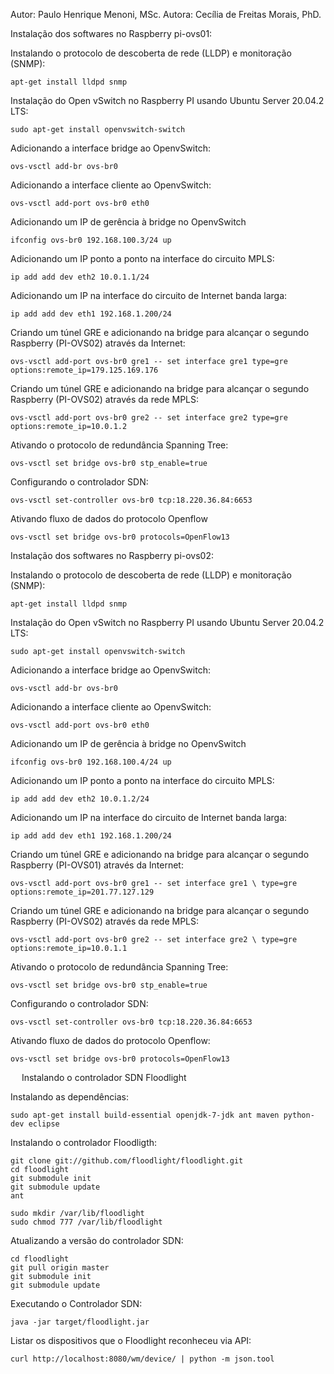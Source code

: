 Autor: Paulo Henrique Menoni, MSc.
Autora: Cecília de Freitas Morais, PhD.


Instalação dos softwares no Raspberry pi-ovs01:

Instalando o protocolo de descoberta de rede (LLDP) e monitoração (SNMP):

	apt-get install lldpd snmp

Instalação do Open vSwitch no Raspberry PI usando Ubuntu Server 20.04.2 LTS:

	sudo apt-get install openvswitch-switch

Adicionando a interface bridge ao OpenvSwitch:

	ovs-vsctl add-br ovs-br0

Adicionando a interface cliente ao OpenvSwitch:

	ovs-vsctl add-port ovs-br0 eth0

Adicionando um IP de gerência à bridge no OpenvSwitch

	ifconfig ovs-br0 192.168.100.3/24 up

Adicionando um IP ponto a ponto na interface do circuito MPLS:

	ip add add dev eth2 10.0.1.1/24

Adicionando um IP na interface do circuito de Internet banda larga:

	ip add add dev eth1 192.168.1.200/24

Criando um túnel GRE e adicionando na bridge para alcançar o segundo Raspberry (PI-OVS02) através da Internet:

	ovs-vsctl add-port ovs-br0 gre1 -- set interface gre1 type=gre options:remote_ip=179.125.169.176

Criando um túnel GRE e adicionando na bridge para alcançar o segundo Raspberry (PI-OVS02) através da rede MPLS:

	ovs-vsctl add-port ovs-br0 gre2 -- set interface gre2 type=gre options:remote_ip=10.0.1.2

Ativando o protocolo de redundância Spanning Tree:

	ovs-vsctl set bridge ovs-br0 stp_enable=true

Configurando o controlador SDN:

	ovs-vsctl set-controller ovs-br0 tcp:18.220.36.84:6653

Ativando fluxo de dados do protocolo Openflow

	ovs-vsctl set bridge ovs-br0 protocols=OpenFlow13 

Instalação dos softwares no Raspberry pi-ovs02:

Instalando o protocolo de descoberta de rede (LLDP) e monitoração (SNMP):

	apt-get install lldpd snmp

Instalação do Open vSwitch no Raspberry PI usando Ubuntu Server 20.04.2 LTS:

	sudo apt-get install openvswitch-switch

Adicionando a interface bridge ao OpenvSwitch:

	ovs-vsctl add-br ovs-br0

Adicionando a interface cliente ao OpenvSwitch:

	ovs-vsctl add-port ovs-br0 eth0

Adicionando um IP de gerência à bridge no OpenvSwitch

	ifconfig ovs-br0 192.168.100.4/24 up

Adicionando um IP ponto a ponto na interface do circuito MPLS:

	ip add add dev eth2 10.0.1.2/24

Adicionando um IP na interface do circuito de Internet banda larga:

	ip add add dev eth1 192.168.1.200/24

Criando um túnel GRE e adicionando na bridge para alcançar o segundo Raspberry (PI-OVS01) através da Internet:

	ovs-vsctl add-port ovs-br0 gre1 -- set interface gre1 \ type=gre options:remote_ip=201.77.127.129


Criando um túnel GRE e adicionando na bridge para alcançar o segundo Raspberry (PI-OVS02) através da rede MPLS:

	ovs-vsctl add-port ovs-br0 gre2 -- set interface gre2 \ type=gre options:remote_ip=10.0.1.1

Ativando o protocolo de redundância Spanning Tree:

	ovs-vsctl set bridge ovs-br0 stp_enable=true

Configurando o controlador SDN:

	ovs-vsctl set-controller ovs-br0 tcp:18.220.36.84:6653

Ativando fluxo de dados do protocolo Openflow:

	ovs-vsctl set bridge ovs-br0 protocols=OpenFlow13
 
Instalando o controlador SDN Floodlight

Instalando as dependências:

	sudo apt-get install build-essential openjdk-7-jdk ant maven python-dev eclipse

Instalando o controlador Floodligth:

	git clone git://github.com/floodlight/floodlight.git
	cd floodlight
	git submodule init
	git submodule update
	ant
 
	sudo mkdir /var/lib/floodlight
	sudo chmod 777 /var/lib/floodlight

Atualizando a versão do controlador SDN:

	cd floodlight
	git pull origin master
	git submodule init
	git submodule update

Executando o Controlador SDN:

	java -jar target/floodlight.jar

Listar os dispositivos que o Floodlight reconheceu via API:

	curl http://localhost:8080/wm/device/ | python -m json.tool



